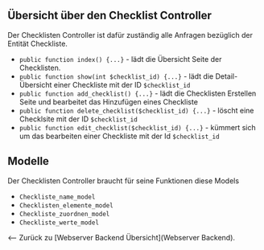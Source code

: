 Übersicht über den Checklist Controller
---

Der Checklisten Controller ist dafür zuständig alle Anfragen bezüglich der Entität Checkliste.
- ``public function index() {...}`` - lädt die Übersicht Seite der Checklisten.
- ``public function show(int $checklist_id) {...}`` - lädt die Detail-Übersicht einer Checkliste mit der ID ``$checklist_id``
- ``public function add_checklist() {...}`` - lädt die Checklisten Erstellen Seite und bearbeitet das Hinzufügen eines Checkliste
- ``public function delete_checklist($checklist_id) {...}`` - löscht eine Checklsite mit der ID ``$checklist_id``
- ``public function edit_checklist($checklist_id) {...}`` - kümmert sich um das bearbeiten einer Checkliste mit der Id ``$checklist_id``

Modelle
----
Der Checklisten Controller braucht für seine Funktionen diese Models
- ``Checkliste_name_model``
- ``Checklisten_elemente_model``
- ``Checkliste_zuordnen_model``
- ``Checkliste_werte_model``

<-- Zurück zu [Webserver Backend Übersicht](Webserver Backend).